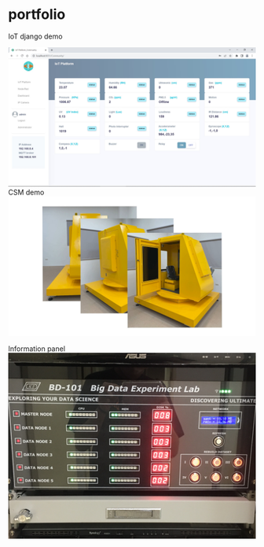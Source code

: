 # portfolio

IoT django demo

[![IMAGE ALT TEXT](https://github.com/krabondle/portfolio/blob/master/IoT_django/IoT_django_index.jpg)](https://youtu.be/PzgMGSs3eh4 "IoT django demo")
CSM demo
[![IMAGE ALT TEXT](https://github.com/krabondle/portfolio/blob/master/CSM/CSM.jpg)](https://youtu.be/Spj1i6DlBkw "CSM demo")


Information panel
![image](https://github.com/krabondle/portfolio/blob/master/Information_panel/demo.JPG)
